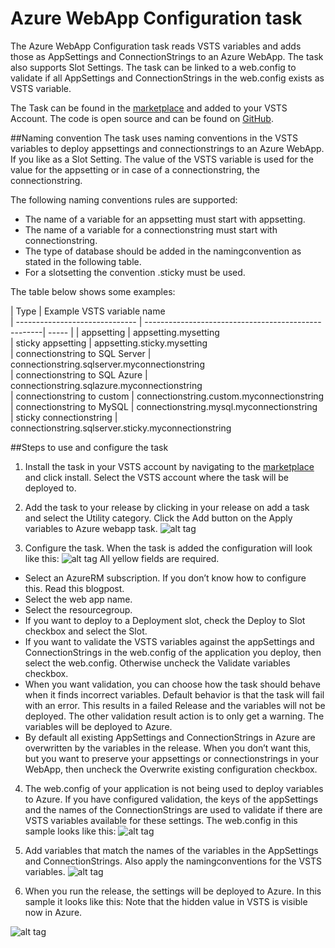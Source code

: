 # Azure WebApp Configuration task

The Azure WebApp Configuration task reads VSTS variables and adds those as AppSettings and ConnectionStrings to an Azure WebApp. The task also supports Slot Settings. The task can be linked to a web.config to validate if all AppSettings and ConnectionStrings in the web.config exists as VSTS variable. 

The Task can be found in the [marketplace](https://marketplace.visualstudio.com/items?itemName=pascalnaber.PascalNaber-Xpirit-WebAppConfiguration) and added to your VSTS Account. The code is open source and can be found on [GitHub](https://github.com/XpiritBV/Xpirit-Vsts-Release-Settings). 



##Naming convention
The task uses naming conventions in the VSTS variables to deploy appsettings and connectionstrings to an Azure WebApp. If you like as a Slot Setting. The value of the VSTS variable is used for the value for the appsetting or in case of a connectionstring, the connectionstring. 

The following naming conventions rules are supported: 

- The name of a variable for an appsetting must start with appsetting. 
- The name of a variable for a connectionstring must start with connectionstring. 
- The type of database should be added in the namingconvention as stated in the following table. 
- For a slotsetting the convention .sticky must be used. 

The table below shows some examples:


| Type                           | Example VSTS variable name                          
| ------------------------------ | ----------------------------------------------------| ----- |
| appsetting                     | appsetting.mysetting                                
| sticky appsetting              | appsetting.sticky.mysetting                         
| connectionstring to SQL Server | connectionstring.sqlserver.myconnectionstring       
| connectionstring to SQL Azure  | connectionstring.sqlazure.myconnectionstring        
| connectionstring to custom     | connectionstring.custom.myconnectionstring          
| connectionstring to MySQL      | connectionstring.mysql.myconnectionstring           
| sticky connectionstring        | connectionstring.sqlserver.sticky.myconnectionstring


##Steps to use and configure the task
 1. Install the task in your VSTS account by navigating to the [marketplace](https://marketplace.visualstudio.com/items?itemName=pascalnaber.PascalNaber-Xpirit-WebAppConfiguration) and click install. Select the VSTS account where the task will be deployed to.
 
 2. Add the task to your release by clicking in your release on add a task and select the Utility category. Click the Add  button on the Apply variables to Azure webapp task.
 ![alt tag](https://github.com/XpiritBV/Xpirit-Vsts-Release-Settings/raw/master/src/Xpirit.Vsts.Release.Settings.Extension/Images/addtask.png)
 3. Configure the task. When the task is added the configuration will look like this:
![alt tag](https://github.com/XpiritBV/Xpirit-Vsts-Release-Settings/raw/master/src/Xpirit.Vsts.Release.Settings.Extension/Images/cleantask.png)
    All yellow fields are required.

  - Select an AzureRM subscription. If you don’t know how to configure this. Read this blogpost.
  - Select the web app name.
  - Select the resourcegroup.
  - If you want to deploy to a Deployment slot, check the Deploy to Slot checkbox and select the Slot.
  - If you want to validate the VSTS variables against the appSettings and ConnectionStrings in the web.config of the application you deploy, then select the web.config. Otherwise uncheck the Validate variables checkbox.
  - When you want validation, you can choose how the task should behave when it finds incorrect variables. Default behavior is that the task will fail with an error. This results in a failed Release  and the variables will not be deployed.
The other validation result action is  to only get a warning. The variables will be deployed to Azure.
   - By default all existing AppSettings and ConnectionStrings in Azure are overwritten by the variables in the release. When you don’t want this, but you want to preserve your appsettings or connectionstrings in your WebApp, then uncheck the Overwrite existing configuration checkbox. 

 4. The web.config of your application is not being used to deploy variables to Azure. If you have configured validation, the keys of the appSettings and the names of the ConnectionStrings are used to validate if there are VSTS variables available for these settings. The web.config in this sample looks like this:
![alt tag](https://github.com/XpiritBV/Xpirit-Vsts-Release-Settings/raw/master/src/Xpirit.Vsts.Release.Settings.Extension/Images/webconfig.png) 

 5. Add variables that match the names of the variables in the AppSettings and ConnectionStrings. Also apply the namingconventions for the VSTS variables.
![alt tag](https://github.com/XpiritBV/Xpirit-Vsts-Release-Settings/raw/master/src/Xpirit.Vsts.Release.Settings.Extension/Images/vstsvariables.png) 
 6. When you run the release, the settings will be deployed to Azure. In this sample it looks like this: Note that the hidden value in VSTS is visible now in Azure.
 
 ![alt tag](https://github.com/XpiritBV/Xpirit-Vsts-Release-Settings/raw/master/src/Xpirit.Vsts.Release.Settings.Extension/Images/azure.png)
